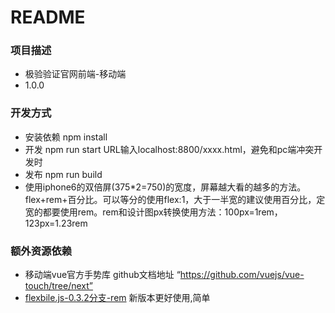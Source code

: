 # README #

### 项目描述 ###

* 极验验证官网前端-移动端
* 1.0.0

### 开发方式 ###

* 安装依赖 npm install
* 开发 npm run start URL输入localhost:8800/xxxx.html，避免和pc端冲突开发时
* 发布 npm run build
* 使用iphone6的双倍屏(375*2=750)的宽度，屏幕越大看的越多的方法。
flex+rem+百分比。可以等分的使用flex:1，大于一半宽的建议使用百分比，定宽的都要使用rem。rem和设计图px转换使用方法：100px=1rem，123px=1.23rem
### 额外资源依赖
* 移动端vue官方手势库 github文档地址 “https://github.com/vuejs/vue-touch/tree/next”
* [flexbile.js-0.3.2分支-rem](https://github.com/amfe/lib-flexible/blob/master/src/flexible.js) 新版本更好使用,简单


